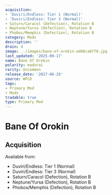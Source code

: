 ```yaml
---
acquisition:
- 'Duviri/Endless: Tier 1 (Normal)'
- 'Duviri/Endless: Tier 3 (Normal)'
- Saturn/Caracol (Defection), Rotation B
- Neptune/Yursa (Defection), Rotation B
- Phobos/Memphis (Defection), Rotation B
category: Mods
description: ''
drain: 4
image: ../images/bane-of-orokin-ad68ca87f0.jpg
last_updated: '2025-09-17'
name: Bane Of Orokin
polarity: madurai
rarity: Uncommon
release_date: '2017-06-29'
source: WFCD
tags:
- Primary Mod
- Mods
tradable: true
type: Primary Mod
---
```


# Bane Of Orokin

## Acquisition

Available from:
- Duviri/Endless: Tier 1 (Normal)
- Duviri/Endless: Tier 3 (Normal)
- Saturn/Caracol (Defection), Rotation B
- Neptune/Yursa (Defection), Rotation B
- Phobos/Memphis (Defection), Rotation B

